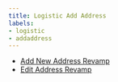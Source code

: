 ```yaml
---
title: Logistic Add Address
labels:
- logistic
- addaddress
---
```

- [Add New Address Revamp](https://tokopedia.atlassian.net/wiki/spaces/PA/pages/2175565839/Add+New+Address+Revamp)
- [Edit Address Revamp](https://tokopedia.atlassian.net/wiki/spaces/PA/pages/2175598602/Edit+Address+Revamp)